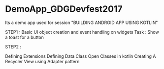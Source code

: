 # DemoApp_GDGDevfest2017
Its a demo app used for session "BUILDING ANDROID APP USING KOTLIN"


STEP1 :
Basic UI object creation and event handling on widgets
Task : Show a toast for a button

STEP2 :

Defining Extensions
Defining Data Class
Open Classes in kotlin
Creating A Recycler View using Adapter pattern

